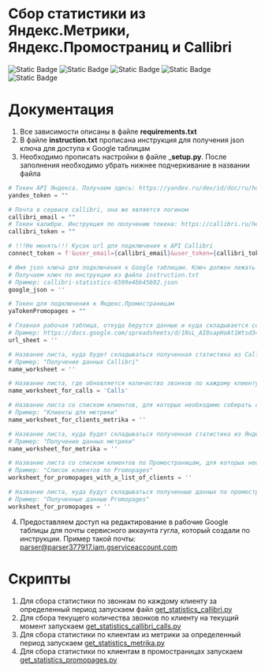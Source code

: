 # Сбор статистики из Яндекс.Метрики, Яндекс.Промостраниц и Callibri

![Static Badge](https://img.shields.io/badge/python-3.11-blue)
![Static Badge](https://img.shields.io/badge/gspread-5.4.0-red)
![Static Badge](https://img.shields.io/badge/pandas-1.4.2-orange)
![Static Badge](https://img.shields.io/badge/requests-2.27.1-yellow)
![Static Badge](https://img.shields.io/badge/termcolor-1.1.0-purple)

# Документация
1. Все зависимости описаны в файле __requirements.txt__
2. В файле __instruction.txt__ прописана инструкция для получения json ключа для доступа к Google таблицам
3. Необходимо прописать настройки в файле ___setup.py__. После заполнения необходимо убрать нижнее подчеркивание в названии файла
```python
# Токен API Яндекса. Получаем здесь: https://yandex.ru/dev/id/doc/ru/how-to
yandex_token = ""

# Почта в сервисе callibri, она же является логином
callibri_email = ""
# Токен калибри. Инструкция по получению токена: https://callibri.ru/help/sinhronizatsii_i_api/kak_vospolzovatsya_api
callibri_token = ""

# !!!Не менять!!! Кусок url для подключения к API Callibri
connect_token = f'&user_email={callibri_email}&user_token={callibri_token}'

# Имя json ключа для подключения к Google таблицам. Ключ должен лежать в той же папке, что и все файлы.
# Получаем ключ по инструкции из файла instruction.txt
# Пример: callibri-statistics-6599e4bb45602.json
google_json = ''

# Токен для подключения к Яндекс.Промостраницам
yaTokenPromopages = ""

# Главная рабочая таблица, откуда берутся данные и куда складывается собранная статистика
# Пример: https://docs.google.com/spreadsheets/d/1NsL_AI0sapHoAt1Wtsd3447dxmtcFqOUNq25w3e_8/edit#gid=134123123052
url_sheet = ''

# Название листа, куда будет складываться полученная статистика из Callibri.
# Пример: "Получение данных Callibri"
name_worksheet = ''

# Название листа, где обновляется количество звонков по каждому клиенту
name_worksheet_for_calls = 'Calls'

# Название листа со списком клиентов, для которых необходимо собирать статистику из Яндекс.Метрики.
# Пример: "Клиенты для метрики"
name_worksheet_for_clients_metrika = ''

# Название листа, куда будет складываться полученная статистика из Яндекс.Метрики.
# Пример: "Получение данных метрики"
name_worksheet_for_metrika = ''

# Название листа со списком клиентов по Промостраницам, для которых необходимо собирать статистику.
# Пример: "Список клиентов по Promopages"
worksheet_for_promopages_with_a_list_of_clients = ''

# Название листа, куда будут складываться полученные данных по промостраницам.
# Пример: "Полученные данные Promopages"
worksheet_for_promopages = ''
```
4. Предоставляем доступ на редактирование в рабочие Google таблицы для почты сервисного аккаунта гугла, который создали по инструкции. Пример такой почты: parser@parser377917.iam.gserviceaccount.com

# Скрипты
1. Для сбора статистики по звонкам по каждому клиенту за определенный период запускаем файл [get_statistics_callibri.py](get_statistics_callibri.py)
2. Для сбора текущего количества звонков по клиенту на текущий момент запускаем [get_statistics_callibri_calls.py](get_statistics_callibri_calls.py)
3. Для сбора статистики по клиентам из метрики за определенный период запускаем [get_statistics_metrika.py](get_statistics_metrika.py)
4. Для сбора статистики по клиентам в промостраницах запускаем [get_statistics_promopages.py](get_statistics_promopages.py)
